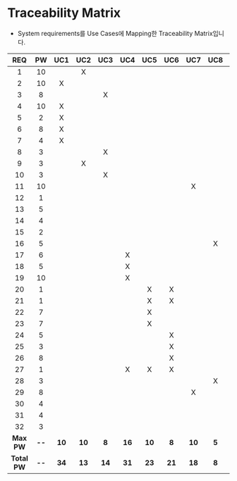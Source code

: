 # Traceability Matrix
- System requirements를 Use Cases에 Mapping한 Traceability Matrix입니다.

| **REQ** | **PW** | **UC1** | **UC2** | **UC3** | **UC4** | **UC5** | **UC6** | **UC7** | **UC8** | **UC9** | **UC10** |
|:--------:|:--------:|:--------:|:--------:|:--------:|:--------:|:--------:|:--------:|:--------:|:--------:|:--------:|:--------:|
| 1 | 10 | | X | | | | | | | | |
| 2 | 10 | X | | | | | | | | | |
| 3 | 8 | | | X | | | | | | | |
| 4 | 10 | X | | | | | | | | | |
| 5 | 2 | X | | | | | | | | | |
| 6 | 8 | X | | | | | | | | | |
| 7 | 4 | X | | | | | | | | | |
| 8 | 3 | | | X | | | | | | | |
| 9 | 3 | | X | | | | | | | | |
| 10 | 3 | | | X | | | | | | | |
| 11 | 10 | | | | | | | X | | | |
| 12 | 1 | | | | | | | | | | X |
| 13 | 5 | | | | | | | | | X | |
| 14 | 4 | | | | | | | | | X | |
| 15 | 2 | | | | | | | | | X | |
| 16 | 5 | | | | | | | | X | | |
| 17 | 6 | | | | X | | | | | | |
| 18 | 5 | | | | X | | | | | | |
| 19 | 10 | | | | X | | | | | | |
| 20 | 1 | | | | | X | X | | | | |
| 21 | 1 | | | | | X | X | | | | |
| 22 | 7 | | | | | X | | | | | |
| 23 | 7 | | | | | X | | | | | |
| 24 | 5 | | | | | | X | | | | |
| 25 | 3 | | | | | | X | | | | |
| 26 | 8 | | | | | | X | | | | |
| 27 | 1 | | | | X | X | X | | | | |
| 28 | 3 | | | | | | | | X | | |
| 29 | 8 | | | | | | | X | | | X |
| 30 | 4 | | | | | | | | | | X |
| 31 | 4 | | | | | | | | | | X |
| 32 | 3 | | | | | | | | | | X |
| **Max PW** | **--** | **10** | **10** | **8** | **16** | **10** | **8** | **10** | **5** | **5** | **8** |
| **Total PW** | **--** | **34** | **13** | **14** | **31** | **23** | **21** | **18** | **8** | **11** | **20** |
